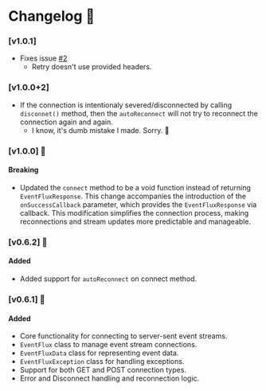 
# Changelog 📝

### [v1.0.1]
- Fixes issue [#2](https://github.com/Imgkl/EventFlux/issues/2)
    - Retry doesn't use provided headers.   

### [v1.0.0+2]
- If the connection is intentionaly severed/disconnected by calling `disconnet()` method, then the `autoReconnect` will not try to reconnect the connection again and again. 
    - I know, it's dumb mistake I made. Sorry. 🥹

### [v1.0.0] 🚀

#### Breaking
- Updated the `connect` method to be a void function instead of returning `EventFluxResponse`. This change accompanies the introduction of the `onSuccessCallback` parameter, which provides the `EventFluxResponse` via callback. This modification simplifies the connection process, making reconnections and stream updates more predictable and manageable.


### [v0.6.2] 🚀

#### Added
- Added support for `autoReconnect` on connect method.

### [v0.6.1] 🚀

#### Added
- Core functionality for connecting to server-sent event streams.
- `EventFlux` class to manage event stream connections.
- `EventFluxData` class for representing event data.
- `EventFluxException` class for handling exceptions.
- Support for both GET and POST connection types.
- Error and Disconnect handling and reconnection logic.
